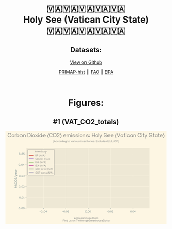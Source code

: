 
<center>
<h1 align="center">
🇻🇦🇻🇦🇻🇦🇻🇦🇻🇦
<br>
Holy See (Vatican City State)
<br>
🇻🇦🇻🇦🇻🇦🇻🇦🇻🇦
</h1>
<h2>Datasets:</h2>
<p><a href="https://github.com/dquintani/GreenhouseData/tree/master/country_data/VAT_Holy See (Vatican City State)/data">View on Github</a>
<br></p><p><a href="data/VAT_PRIMAP-hist.csv">PRIMAP-hist</a> || <a href="data/VAT_FAO.csv">FAO</a> || <a href="data/VAT_EPA.csv">EPA</a></p><p><br></p>
<h1>Figures:</h1><h2>#1 (VAT_CO2_totals)</h2>
<p><img alt="" src="figures/VAT_CO2_totals.png" /></p>